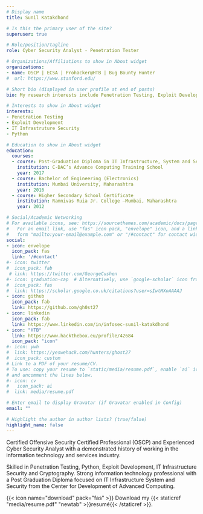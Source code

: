 ```yaml
---
# Display name
title: Sunil Katakdhond

# Is this the primary user of the site?
superuser: true

# Role/position/tagline
role: Cyber Security Analyst - Penetration Tester

# Organizations/Affiliations to show in About widget
organizations:
- name: OSCP | ECSA | Prohacker@HTB | Bug Bounty Hunter
#  url: https://www.stanford.edu/

# Short bio (displayed in user profile at end of posts)
bio: My research interests include Penetration Testing, Exploit Development and IT Infrastructure Security.

# Interests to show in About widget
interests:
- Penetration Testing
- Exploit Development
- IT Infrastruture Security
- Python

# Education to show in About widget
education:
  courses:
  - course: Post-Graduation Diploma in IT Infrastructure, System and Security (DITISS)
    institution: C-DAC’s Advance Computing Training School
    year: 2017
  - course: Bachelor of Engineering (Electronics)
    institution: Mumbai University, Maharashtra
    year: 2016
  - course: Higher Secondary School Certificate
    institution: Ramnivas Ruia Jr. College –Mumbai, Maharashtra
    year: 2012

# Social/Academic Networking
# For available icons, see: https://sourcethemes.com/academic/docs/page-builder/#icons
#   For an email link, use "fas" icon pack, "envelope" icon, and a link in the
#   form "mailto:your-email@example.com" or "/#contact" for contact widget.
social:
- icon: envelope
  icon_pack: fas
  link: '/#contact'
#- icon: twitter
#  icon_pack: fab
 # link: https://twitter.com/GeorgeCushen
#- icon: graduation-cap  # Alternatively, use `google-scholar` icon from `ai` icon pack
#  icon_pack: fas
#  link: https://scholar.google.co.uk/citations?user=sIwtMXoAAAAJ
- icon: github
  icon_pack: fab
  link: https://github.com/gh0st27
- icon: linkedin
  icon_pack: fab
  link: https://www.linkedin.com/in/infosec-sunil-katakdhond
- icon: "HTB"
  link: https://www.hackthebox.eu/profile/42684
  icon_pack: "icon"
#- icon: ywh
#  link: https://yeswehack.com/hunters/ghost27
#  icon_pack: custom
# Link to a PDF of your resume/CV.
# To use: copy your resume to `static/media/resume.pdf`, enable `ai` icons in `params.toml`, 
# and uncomment the lines below.
#- icon: cv
#   icon_pack: ai
#  link: media/resume.pdf

# Enter email to display Gravatar (if Gravatar enabled in Config)
email: ""

# Highlight the author in author lists? (true/false)
highlight_name: false
---
```


Certified Offensive Security Certified Professional (OSCP) and Experienced Cyber Security Analyst with a demonstrated history of working in the information technology and services industry. 

Skilled in Penetration Testing, Python, Exploit Development, IT Infrastructure Security and Cryptography. Strong information technology professional with a Post Graduation Diploma focused on IT Infrastructure System and Security from the Center for Development of Advanced Computing. 

{{< icon name="download" pack="fas" >}} Download my {{< staticref "media/resume.pdf" "newtab" >}}resumé{{< /staticref >}}.
